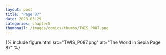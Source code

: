 ```yaml
---
layout: post
title: "Page 87"
date: 2023-03-29
categories: chapter5
thumbnail: /images/comics/thumbs/TWIS_P087.png
---
```


{% include figure.html src="TWIS_P087.png" alt="The World in Sepia Page 87" %}